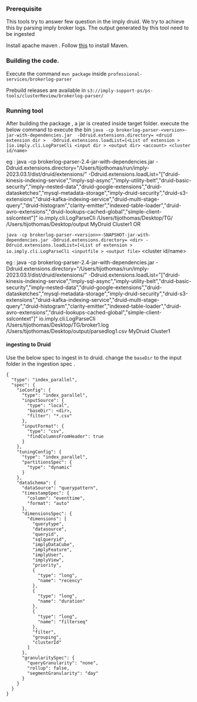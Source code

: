 ### Prerequisite 
 
This tools try to answer few question in the imply druid.  We try to achieve this by parsing imply broker logs. 
The output generated by this tool need to be ingested 

Install apache maven . Follow [this](https://maven.apache.org/install.html) to install Maven.

### Building the code.
Execute the command   `mvn package` inside `professional-services/brokerlog-parser` 

Prebuild releases are available in `s3://imply-support-ps/ps-tools/clusterReview/brokerlog-parser/`

### Running tool
 After building the package , a jar is created inside target folder. 
execute the below command to execute the bin
`java -cp brokerlog-parser-<version>-jar-with-dependencies.jar  -Ddruid.extensions.directory= <druid extension dir >  -Ddruid.extensions.loadList=[<List of extension > ]io.imply.cli.LogParseCli <input dir > <output dir> <account> <cluster id/name>`

eg :  java -cp brokerlog-parser-2.4-jar-with-dependencies.jar -Ddruid.extensions.directory="/Users/tijothomas/run/imply-2023.03.1/dist/druid/extensions/" -Ddruid.extensions.loadList="[\"druid-kinesis-indexing-service\",\"imply-sql-async\",\"imply-utility-belt\",\"druid-basic-security\",\"imply-nested-data\",\"druid-google-extensions\",\"druid-datasketches\",\"mysql-metadata-storage\",\"imply-druid-security\",\"druid-s3-extensions\",\"druid-kafka-indexing-service\",\"druid-multi-stage-query\",\"druid-histogram\",\"clarity-emitter\",\"indexed-table-loader\",\"druid-avro-extensions\",\"druid-lookups-cached-global\",\"simple-client-sslcontext\"]" io.imply.cli.LogParseCli /Users/tijothomas/Desktop/TG/  /Users/tijothomas/Desktop/output MyDruid Cluster1
OR
 
`java -cp brokerlog-parser-<version>>-SNAPSHOT-jar-with-dependencies.jar -Ddruid.extensions.directory= <dir> -Ddruid.extensions.loadList=[<List of extension >  io.imply.cli.LogParseCli <inputfile > <output file>`<account> <cluster id/name>

eg :  java -cp brokerlog-parser-2.4-jar-with-dependencies.jar -Ddruid.extensions.directory="/Users/tijothomas/run/imply-2023.03.1/dist/druid/extensions/" -Ddruid.extensions.loadList="[\"druid-kinesis-indexing-service\",\"imply-sql-async\",\"imply-utility-belt\",\"druid-basic-security\",\"imply-nested-data\",\"druid-google-extensions\",\"druid-datasketches\",\"mysql-metadata-storage\",\"imply-druid-security\",\"druid-s3-extensions\",\"druid-kafka-indexing-service\",\"druid-multi-stage-query\",\"druid-histogram\",\"clarity-emitter\",\"indexed-table-loader\",\"druid-avro-extensions\",\"druid-lookups-cached-global\",\"simple-client-sslcontext\"]" io.imply.cli.LogParseCli /Users/tijothomas/Desktop/TG/broker1.log  /Users/tijothomas/Desktop/output/parsedlog1.csv MyDruid Cluster1

#### ingesting to Druid 
Use the below spec to ingest in to druid.  change the `baseDir` to the input folder in the ingestion spec . 
```
{
  "type": "index_parallel",
  "spec": {
    "ioConfig": {
      "type": "index_parallel",
      "inputSource": {
        "type": "local",
        "baseDir": <dir>,
        "filter": "*.csv"
      },
      "inputFormat": {
        "type": "csv",
        "findColumnsFromHeader": true
      }
    },
    "tuningConfig": {
      "type": "index_parallel",
      "partitionsSpec": {
        "type": "dynamic"
      }
    },
    "dataSchema": {
      "dataSource": "querypattern",
      "timestampSpec": {
        "column": "eventtime",
        "format": "auto"
      },
      "dimensionsSpec": {
        "dimensions": [
          "querytype",
          "datasource",
          "queryid",
          "sqlqueryid",
          "implyDataCube",
          "implyFeature",
          "implyUser",
          "implyView",
          "priority",
          {
            "type": "long",
            "name": "recency"
          },
          {
            "type": "long",
            "name": "duration"
          },
          {
            "type": "long",
            "name": "filterseq"
          },
          "filter",
          "grouping",
          "clusterId"
        ]
      },
      "granularitySpec": {
        "queryGranularity": "none",
        "rollup": false,
        "segmentGranularity": "day"
      }
    }
  }
}
```
